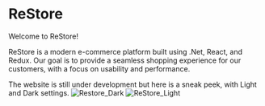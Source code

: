 # ReStore
Welcome to ReStore!

ReStore is a modern e-commerce platform built using .Net, React, and Redux. Our goal is to provide a seamless shopping experience for our customers, with a focus on usability and performance.

The website is still under development but here is a sneak peek, with Light and Dark settings.
![Restore_Dark](https://user-images.githubusercontent.com/76112342/220835305-0c3ff265-c756-4c40-b32b-21c982fba9ea.PNG)
![ReStore_Light](https://user-images.githubusercontent.com/76112342/220835321-fc2a5576-df8d-4ba8-8862-ef33a9f15d8c.PNG)
